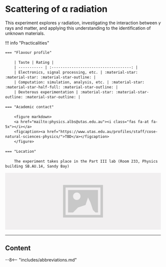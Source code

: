 # Scattering of α radiation

This experiment explores $\gamma$ radiation, investigating the interaction between $\gamma$ rays and matter, and applying this understanding to the identification of unknown materials.

!!! info "Practicalities"

    === "Flavour profile"

        | Taste | Rating |
        | ----------- | :------------------------------------: |
        | Electronics, signal processing, etc. | :material-star: :material-star: :material-star-outline: |
        | Computation: simulation, analysis, etc. | :material-star: :material-star-half-full: :material-star-outline: |
        | Dexterous experimentation | :material-star: :material-star-outline: :material-star-outline: |

    === "Academic contact"

        <figure markdown>
        <a href="mailto:physics.albs@utas.edu.au"><i class="fas fa-at fa-5x"></i></a>
        <figcaption><a href="https://www.utas.edu.au/profiles/staff/cose-natural-sciences-physics/">TBD</a></figcaption>
        </figure>

    === "Location"

        The experiment takes place in the Part III lab (Room 233, Physics building SB.AU.14, Sandy Bay)

![](header.jpg)

---

## Content

--8<-- "includes/abbreviations.md"
